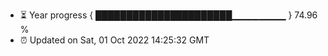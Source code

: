- ⏳ Year progress { ██████████████████████▁▁▁▁▁▁▁▁ } 74.96 %
- ⏰ Updated on Sat, 01 Oct 2022 14:25:32 GMT

